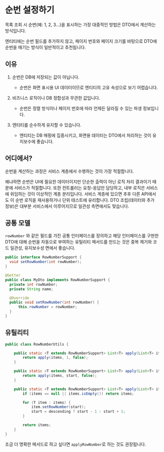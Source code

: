 # 순번 설정하기

목록 조회 시 순번(예: 1, 2, 3...)을 표시하는 가장 대중적인 방법은 DTO에서 계산하는 방식입니다.

엔티티에는 순번 필드를 추가하지 않고, 페이지 번호와 페이지 크기를 바탕으로 DTO에 순번을 매기는 방식이 일반적이고 추천됩니다.

## 이유

1. 순번은 DB에 저장되는 값이 아닙니다.
    - 순번은 화면 표시용 UI 데이터이므로 엔티티의 고유 속성으로 보기 어렵습니다.

2. 비즈니스 로직이나 DB 정합성과 무관한 값입니다.
    - 순번은 정렬 방식이나 페이지 번호에 따라 언제든 달라질 수 있는 파생 정보입니다.
    
3. 엔티티를 순수하게 유지할 수 있습니다.
    - 엔티티는 DB 매핑에 집중시키고, 화면용 데이터는 DTO에서 처리하는 것이 유지보수에 좋습니다.

## 어디에서?

순번을 계산하는 과정은 서비스 계층에서 수행하는 것이 가장 적절합니다.

왜냐하면 순번은 UI에 필요한 데이터이지만 단순한 출력이 아닌 로직 처리 결과이기 때문에 서비스가 적절합니다.
또한 컨트롤러는 요청-응답만 담당하고, 내부 로직은 서비스에 위임하는 것이 이상적인 계층 분리입니다.
서비스 계층에 있으면 추후 다른 API에서도 이 순번 로직을 재사용하거나 단위 테스트에 유리합니다.
DTO 조립(데이터와 추가 정보)은 대부분 서비스에서 이루어지므로 일관성 측면에서도 맞습니다.

## 공통 모델

`rowNumber` 와 같은 필드를 가진 공통 인터페이스를 정의하고 해당 인터페이스를 구현한 DTO에 대해 순번을 자동으로 부여하는 유틸리티 메서드를 만드는 것은 중복 제거와 코드 일관성, 유지보수성 면에서 좋습니다.

```java
public interface RowNumberSupport {
  void setRowNumber(int rowNumber);  
}
```

```java
@Getter
public class MyDto implements RowNumberSupport {
  private int rowNumber;
  private String name;

  @Override
  public void setRowNumber(int rowNumber) {
      this.rowNumber = rowNumber;
  }
}
```

## 유틸리티

```java
public class RowNumberUtils {

    public static <T extends RowNumberSupport> List<T> apply(List<T> items) {
        return apply(items, 1, false);
    }

    public static <T extends RowNumberSupport> List<T> apply(List<T> items, long start) {
        return apply(items, start, false);
    }

    public static <T extends RowNumberSupport> List<T> apply(List<T> items, long start, boolean descending) {
        if (items == null || items.isEmpty()) return items;

        for (T item : items) {
            item.setRowNumber(start);
            start = descending ? start - 1 : start + 1;
        }

        return items;
    }
}
```

조금 더 명확한 메서드로 하고 싶다면 `applyRowNumber`로 하는 것도 권장됩니다.